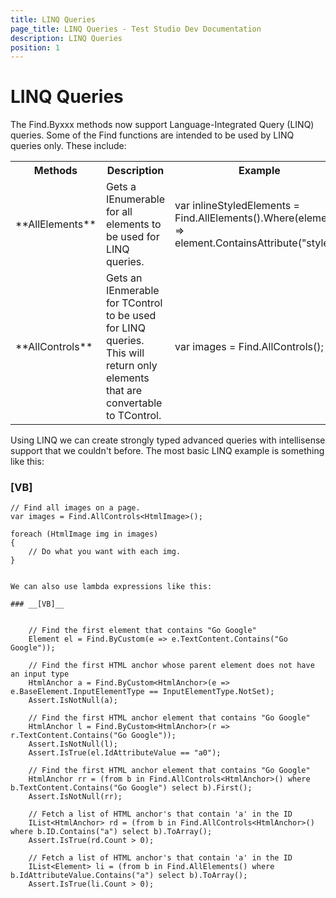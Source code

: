 ```yaml
---
title: LINQ Queries
page_title: LINQ Queries - Test Studio Dev Documentation
description: LINQ Queries
position: 1
---
```

# LINQ Queries

The Find.Byxxx methods now support Language-Integrated Query (LINQ) queries. Some of the Find functions are intended to be used by LINQ queries only. These include:

<table class="docs">
<tr>
	<th>Methods</th><th>Description</th><th>Example</th>
</tr>
<tr>
	<td>**AllElements**</td>
	<td>Gets a IEnumerable for all elements to be used for LINQ queries.</td>
	<td>var inlineStyledElements = Find.AllElements().Where(element =><br>
	element.ContainsAttribute("style"));</td>
</tr>
<tr>
	<td>**AllControls**</td>
	<td>Gets an IEnmerable for TControl to be used for LINQ queries. This will return only elements that are convertable to TControl.</td>
	<td>var images = Find.AllControls<HtmlImage>();</td>
</tr>
<table>

Using LINQ we can create strongly typed advanced queries with intellisense support that we couldn't before. The most basic LINQ example is something like this:

### __[VB]__

				
	// Find all images on a page.
	var images = Find.AllControls<HtmlImage>();
	
	foreach (HtmlImage img in images)
	{
		// Do what you want with each img.
	}
````

We can also use lambda expressions like this:

### __[VB]__

            
	// Find the first element that contains "Go Google"
	Element el = Find.ByCustom(e => e.TextContent.Contains("Go Google"));
	
	// Find the first HTML anchor whose parent element does not have an input type
	HtmlAnchor a = Find.ByCustom<HtmlAnchor>(e => e.BaseElement.InputElementType == InputElementType.NotSet);
	Assert.IsNotNull(a);
	
	// Find the first HTML anchor element that contains "Go Google"
	HtmlAnchor l = Find.ByCustom<HtmlAnchor>(r => r.TextContent.Contains("Go Google"));
	Assert.IsNotNull(l);
	Assert.IsTrue(el.IdAttributeValue == "a0");
	
	// Find the first HTML anchor element that contains "Go Google"
	HtmlAnchor rr = (from b in Find.AllControls<HtmlAnchor>() where b.TextContent.Contains("Go Google") select b).First();
	Assert.IsNotNull(rr);
	
	// Fetch a list of HTML anchor's that contain 'a' in the ID
	IList<HtmlAnchor> rd = (from b in Find.AllControls<HtmlAnchor>() where b.ID.Contains("a") select b).ToArray();
	Assert.IsTrue(rd.Count > 0);
	
	// Fetch a list of HTML anchor's that contain 'a' in the ID
	IList<Element> li = (from b in Find.AllElements() where b.IdAttributeValue.Contains("a") select b).ToArray();
	Assert.IsTrue(li.Count > 0);
````
